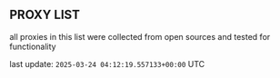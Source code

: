 ## PROXY LIST

all proxies in this list were collected from open sources and tested for functionality

last update: `2025-03-24 04:12:19.557133+00:00` UTC